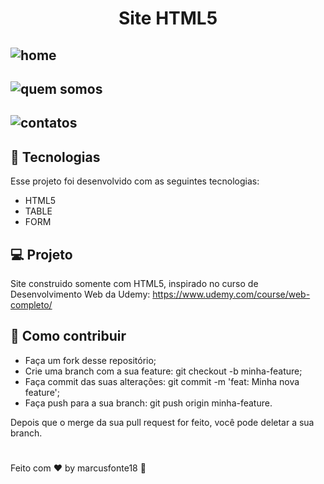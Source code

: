 <h1 align=center >Site HTML5</h1>

## ![home](https://user-images.githubusercontent.com/65238795/105506584-fa633980-5ca8-11eb-96c4-3968e8d36a25.PNG)

## ![quem somos](https://user-images.githubusercontent.com/65238795/105506880-4d3cf100-5ca9-11eb-9927-6f344a37ac30.PNG)

## ![contatos](https://user-images.githubusercontent.com/65238795/105506991-6e054680-5ca9-11eb-8a89-24a85b6efc7d.PNG)


## :rocket: Tecnologias

Esse projeto foi desenvolvido com as seguintes tecnologias:
 - HTML5
 - TABLE
 - FORM
 
 
 ## :computer: Projeto

Site construido somente com HTML5, inspirado no curso de Desenvolvimento Web da Udemy: https://www.udemy.com/course/web-completo/

## :thinking: Como contribuir

- Faça um fork desse repositório;
- Crie uma branch com a sua feature: git checkout -b minha-feature;
- Faça commit das suas alterações: git commit -m 'feat: Minha nova feature';
- Faça push para a sua branch: git push origin minha-feature.

Depois que o merge da sua pull request for feito, você pode deletar a sua branch.
#
Feito com :hearts: by marcusfonte18 :wave:
